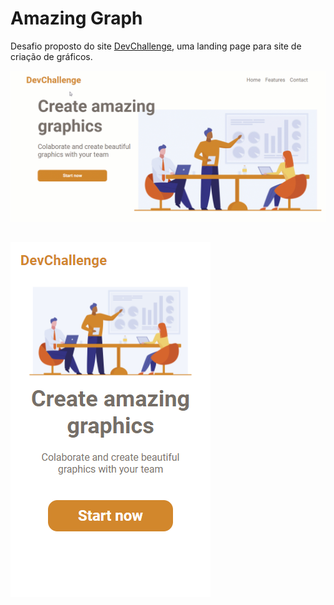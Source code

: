 # Amazing Graph
 Desafio proposto do site [DevChallenge](https://www.devchallenge.com.br/challenges/5ec9a7fc10e94a38493d3910/details), uma landing page para site de criação de gráficos.
 
 ![Imagem](https://github.com/luizlopes12/AmazingGraph/blob/main/gif.gif) 
 
##
 
 ![Imagem mobile](https://github.com/luizlopes12/AmazingGraph/blob/main/img.png)
